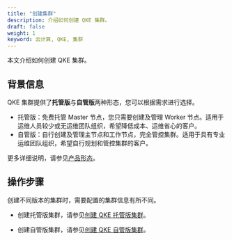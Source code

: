 ```yaml
---
title: "创建集群"
description: 介绍如何创建 QKE 集群。
draft: false
weight: 1
keyword: 云计算, QKE, 集群
---
```


本文介绍如何创建 QKE 集群。

## 背景信息

QKE 集群提供了**托管版**与**自管版**两种形态，您可以根据需求进行选择。

- 托管版：免费托管 Master 节点，您只需要创建及管理 Worker 节点。适用于运维人员较少或无运维团队组织，希望降低成本、运维省心的客户。
- 自管版：自行创建及管理主节点和工作节点，完全管控集群。适用于具有专业运维团队组织，希望自行规划和管控集群的客户。

更多详细说明，请参见[产品形态](/container/qke_plus/intro/introduction/#产品形态)。

## 操作步骤

创建不同版本的集群时，需要配置的集群信息有所不同。

-  创建托管版集群，请参见[创建 QKE 托管版集群](../../../quickstart/create_hosting_cluster/)。

-  创建自管版集群，请参见[创建 QKE 自管版集群](../../../quickstart/create_selfmgt_cluster/)。
